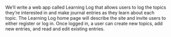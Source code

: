 We’ll write a web app called Learning Log that allows users to
log the topics they’re interested in and make journal entries as
they learn about each topic. The Learning Log home page will
describe the site and invite users to either register or log in. Once
logged in, a user can create new topics, add new entries, and read
and edit existing entries.
